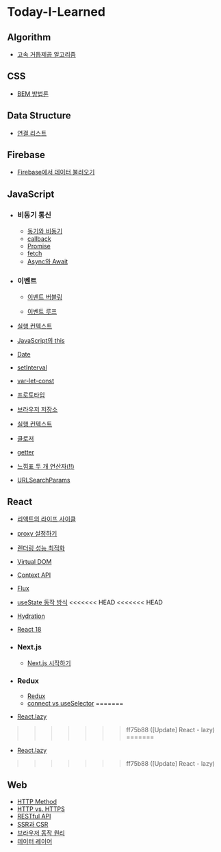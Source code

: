 # Today-I-Learned

## Algorithm

- [고속 거듭제곱 알고리즘](https://github.com/ttaerrim/Today-I-Learned/blob/main/Algorithm/%EA%B3%A0%EC%86%8D%20%EA%B1%B0%EB%93%AD%EC%A0%9C%EA%B3%B1%20%EC%95%8C%EA%B3%A0%EB%A6%AC%EC%A6%98.md)

## CSS
- [BEM 방법론](https://github.com/ttaerrim/Today-I-Learned/blob/main/CSS/BEM-methodology.md)

## Data Structure

- [연결 리스트](https://github.com/ttaerrim/Today-I-Learned/blob/main/Data-Structure/Linked-List.md)

## Firebase

- [Firebase에서 데이터 불러오기](https://github.com/ttaerrim/Today-I-Learned/blob/main/Firebase/Firebase%EC%97%90%EC%84%9C%20%EB%8D%B0%EC%9D%B4%ED%84%B0%20%EB%B6%88%EB%9F%AC%EC%98%A4%EA%B8%B0.md)

## JavaScript

- ### 비동기 통신

  - [동기와 비동기](https://github.com/ttaerrim/Today-I-Learned/blob/main/JavaScript/%EB%8F%99%EA%B8%B0%EC%99%80%20%EB%B9%84%EB%8F%99%EA%B8%B0.md)
  - [callback](https://github.com/ttaerrim/Today-I-Learned/blob/main/JavaScript/callback.md)
  - [Promise](https://github.com/ttaerrim/Today-I-Learned/blob/main/JavaScript/Promise.md)
  - [fetch](https://github.com/ttaerrim/Today-I-Learned/blob/main/JavaScript/fetch.md)
  - [Async와 Await](https://github.com/ttaerrim/Today-I-Learned/blob/main/JavaScript/Async%EC%99%80%20Await.md)

- ### 이벤트

  - [이벤트 버블링](https://github.com/ttaerrim/Today-I-Learned/blob/main/JavaScript/Event/event-bubbling.md)

  - [이벤트 루프](https://github.com/ttaerrim/Today-I-Learned/blob/main/JavaScript/Event/event-loop.md)

- [실행 컨텍스트](https://github.com/ttaerrim/Today-I-Learned/blob/main/JavaScript/%EC%8B%A4%ED%96%89%20%EC%BB%A8%ED%85%8D%EC%8A%A4%ED%8A%B8.md)
- [JavaScript의 this](https://github.com/ttaerrim/Today-I-Learned/blob/main/JavaScript/this.md)

- [Date](https://github.com/ttaerrim/Today-I-Learned/blob/main/JavaScript/Date.md)
- [setInterval](https://github.com/ttaerrim/Today-I-Learned/blob/main/JavaScript/setInterval.md)
- [var-let-const](https://github.com/ttaerrim/Today-I-Learned/blob/main/JavaScript/var-let-const.md)
- [프로토타입](https://github.com/ttaerrim/Today-I-Learned/blob/main/JavaScript/prototype.md)
- [브라우저 저장소](https://github.com/ttaerrim/Today-I-Learned/blob/main/JavaScript/browser-storage.md)
- [실행 컨텍스트](https://github.com/ttaerrim/Today-I-Learned/blob/main/JavaScript/execution-context.md)
- [클로저](https://github.com/ttaerrim/Today-I-Learned/blob/main/JavaScript/closure.md)
- [getter](https://github.com/ttaerrim/Today-I-Learned/blob/main/JavaScript/getter.md)
- [느낌표 두 개 연산자(!!)](https://github.com/ttaerrim/Today-I-Learned/blob/main/JavaScript/double-exclamation.md)
- [URLSearchParams](https://github.com/ttaerrim/Today-I-Learned/blob/main/JavaScript/URLSearchParams.md)

## React

- [리액트의 라이프 사이클](https://github.com/ttaerrim/Today-I-Learned/blob/main/React/lifecycle.md)

- [proxy 설정하기](https://github.com/ttaerrim/Today-I-Learned/blob/main/React/proxy%20%EC%84%A4%EC%A0%95%ED%95%98%EA%B8%B0.md)
- [렌더링 성능 최적화](https://github.com/ttaerrim/Today-I-Learned/blob/main/React/rendering-performance-optimization.md)
- [Virtual DOM](https://github.com/ttaerrim/Today-I-Learned/blob/main/React/virtualDOM.md)
- [Context API](https://github.com/ttaerrim/Today-I-Learned/blob/main/React/Context-api.md)
- [Flux](https://github.com/ttaerrim/Today-I-Learned/blob/main/React/flux-pattern.md)
- [useState 동작 방식](https://github.com/ttaerrim/Today-I-Learned/blob/main/React/usestate.md)
<<<<<<< HEAD
<<<<<<< HEAD
- [Hydration](https://github.com/ttaerrim/Today-I-Learned/blob/main/React/hydration.md)
- [React 18](https://github.com/ttaerrim/Today-I-Learned/blob/main/React/react-v18.md)

- ### Next.js
  - [Next.js 시작하기](https://github.com/ttaerrim/Today-I-Learned/blob/main/React/Next.js/Next.js%20%EC%8B%9C%EC%9E%91%ED%95%98%EA%B8%B0.md)
- ### Redux

  - [Redux](https://github.com/ttaerrim/Today-I-Learned/blob/main/React/Redux/Redux.md)
  - [connect vs useSelector](https://github.com/ttaerrim/Today-I-Learned/blob/main/React/Redux/connect-and-useSelector.md)
=======
- [React.lazy](https://github.com/ttaerrim/Today-I-Learned/blob/main/React/lazy.md)
>>>>>>> ff75b88 ([Update] React - lazy)
=======
- [React.lazy](https://github.com/ttaerrim/Today-I-Learned/blob/main/React/lazy.md)
>>>>>>> ff75b88 ([Update] React - lazy)

## Web

- [HTTP Method](https://github.com/ttaerrim/Today-I-Learned/blob/main/Web/HTTP%20Method.md)
- [HTTP vs. HTTPS](https://github.com/ttaerrim/Today-I-Learned/blob/main/Web/HTTP-HTTPS.md)
- [RESTful API](https://github.com/ttaerrim/Today-I-Learned/blob/main/Web/RESTful%20API.md)
- [SSR과 CSR](https://github.com/ttaerrim/Today-I-Learned/blob/main/Web/ssr-csr-spa.md)
- [브라우저 동작 원리](https://github.com/ttaerrim/Today-I-Learned/blob/main/Web/browser.md)
- [데이터 레이어](https://github.com/ttaerrim/Today-I-Learned/blob/main/Web/dataLayer.md)
